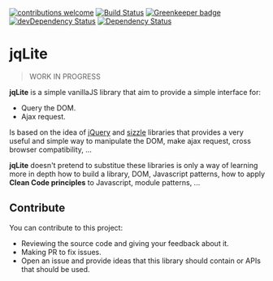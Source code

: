 [![contributions welcome](https://img.shields.io/badge/contributions-welcome-brightgreen.svg?style=flat)](https://github.com/JuanMaRuiz/jqLite/issues)
[![Build Status](https://travis-ci.org/JuanMaRuiz/jqLite.svg?branch=master)](https://travis-ci.org/JuanMaRuiz/jqLite) [![Greenkeeper badge](https://badges.greenkeeper.io/JuanMaRuiz/jqLite.svg)](https://greenkeeper.io/) [![devDependency Status](https://david-dm.org/JuanMaRuiz/jqLite/dev-status.svg)](https://david-dm.org/JuanMaRuiz/jqLite#info=devDependencies)  [![Dependency Status](https://david-dm.org/JuanMaRuiz/jqLite.svg)](https://david-dm.org/JuanMaRuiz/jqLite)

# jqLite

> WORK IN PROGRESS

**jqLite** is a simple vanillaJS library that aim to provide a simple interface for:

- Query the DOM.
- Ajax request.

Is based on the idea of [jQuery](https://github.com/jquery/jquery) and [sizzle](https://github.com/jquery/sizzle) libraries that provides a very useful and simple way to manipulate the DOM, make ajax request,  cross browser compatibility, ...

**jqLite** doesn't pretend to substitue these libraries is only a way of learning more in depth how to build a library, DOM, Javascript patterns, how to apply **Clean Code principles** to Javascript, module patterns, ...

## Contribute

You can contribute to this project:

- Reviewing the source code and giving your feedback about it.
- Making PR to fix issues.
- Open an issue and provide ideas that this library should contain or APIs that should be used.